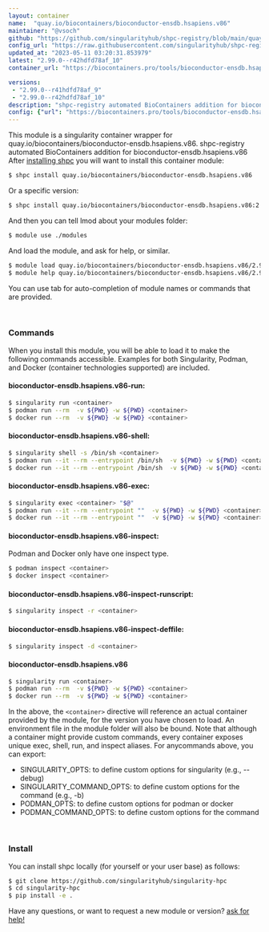 ```yaml
---
layout: container
name:  "quay.io/biocontainers/bioconductor-ensdb.hsapiens.v86"
maintainer: "@vsoch"
github: "https://github.com/singularityhub/shpc-registry/blob/main/quay.io/biocontainers/bioconductor-ensdb.hsapiens.v86/container.yaml"
config_url: "https://raw.githubusercontent.com/singularityhub/shpc-registry/main/quay.io/biocontainers/bioconductor-ensdb.hsapiens.v86/container.yaml"
updated_at: "2023-05-11 03:20:31.853979"
latest: "2.99.0--r42hdfd78af_10"
container_url: "https://biocontainers.pro/tools/bioconductor-ensdb.hsapiens.v86"

versions:
 - "2.99.0--r41hdfd78af_9"
 - "2.99.0--r42hdfd78af_10"
description: "shpc-registry automated BioContainers addition for bioconductor-ensdb.hsapiens.v86"
config: {"url": "https://biocontainers.pro/tools/bioconductor-ensdb.hsapiens.v86", "maintainer": "@vsoch", "description": "shpc-registry automated BioContainers addition for bioconductor-ensdb.hsapiens.v86", "latest": {"2.99.0--r42hdfd78af_10": "sha256:b7a0ed9dd27741ff50c3c7ef8329cbab15dac279185c8bbd6fdcf6cc25defea1"}, "tags": {"2.99.0--r41hdfd78af_9": "sha256:a41bf55d8ee3fb2d36f7eafd6c9f33822fde52a127e2c80239a4e50f7741a866", "2.99.0--r42hdfd78af_10": "sha256:b7a0ed9dd27741ff50c3c7ef8329cbab15dac279185c8bbd6fdcf6cc25defea1"}, "docker": "quay.io/biocontainers/bioconductor-ensdb.hsapiens.v86"}
---
```


This module is a singularity container wrapper for quay.io/biocontainers/bioconductor-ensdb.hsapiens.v86.
shpc-registry automated BioContainers addition for bioconductor-ensdb.hsapiens.v86
After [installing shpc](#install) you will want to install this container module:


```bash
$ shpc install quay.io/biocontainers/bioconductor-ensdb.hsapiens.v86
```

Or a specific version:

```bash
$ shpc install quay.io/biocontainers/bioconductor-ensdb.hsapiens.v86:2.99.0--r42hdfd78af_10
```

And then you can tell lmod about your modules folder:

```bash
$ module use ./modules
```

And load the module, and ask for help, or similar.

```bash
$ module load quay.io/biocontainers/bioconductor-ensdb.hsapiens.v86/2.99.0--r42hdfd78af_10
$ module help quay.io/biocontainers/bioconductor-ensdb.hsapiens.v86/2.99.0--r42hdfd78af_10
```

You can use tab for auto-completion of module names or commands that are provided.

<br>

### Commands

When you install this module, you will be able to load it to make the following commands accessible.
Examples for both Singularity, Podman, and Docker (container technologies supported) are included.

#### bioconductor-ensdb.hsapiens.v86-run:

```bash
$ singularity run <container>
$ podman run --rm  -v ${PWD} -w ${PWD} <container>
$ docker run --rm  -v ${PWD} -w ${PWD} <container>
```

#### bioconductor-ensdb.hsapiens.v86-shell:

```bash
$ singularity shell -s /bin/sh <container>
$ podman run --it --rm --entrypoint /bin/sh  -v ${PWD} -w ${PWD} <container>
$ docker run --it --rm --entrypoint /bin/sh  -v ${PWD} -w ${PWD} <container>
```

#### bioconductor-ensdb.hsapiens.v86-exec:

```bash
$ singularity exec <container> "$@"
$ podman run --it --rm --entrypoint ""  -v ${PWD} -w ${PWD} <container> "$@"
$ docker run --it --rm --entrypoint ""  -v ${PWD} -w ${PWD} <container> "$@"
```

#### bioconductor-ensdb.hsapiens.v86-inspect:

Podman and Docker only have one inspect type.

```bash
$ podman inspect <container>
$ docker inspect <container>
```

#### bioconductor-ensdb.hsapiens.v86-inspect-runscript:

```bash
$ singularity inspect -r <container>
```

#### bioconductor-ensdb.hsapiens.v86-inspect-deffile:

```bash
$ singularity inspect -d <container>
```



#### bioconductor-ensdb.hsapiens.v86

```bash
$ singularity run <container>
$ podman run --rm  -v ${PWD} -w ${PWD} <container>
$ docker run --rm  -v ${PWD} -w ${PWD} <container>
```


In the above, the `<container>` directive will reference an actual container provided
by the module, for the version you have chosen to load. An environment file in the
module folder will also be bound. Note that although a container
might provide custom commands, every container exposes unique exec, shell, run, and
inspect aliases. For anycommands above, you can export:

 - SINGULARITY_OPTS: to define custom options for singularity (e.g., --debug)
 - SINGULARITY_COMMAND_OPTS: to define custom options for the command (e.g., -b)
 - PODMAN_OPTS: to define custom options for podman or docker
 - PODMAN_COMMAND_OPTS: to define custom options for the command

<br>

### Install

You can install shpc locally (for yourself or your user base) as follows:

```bash
$ git clone https://github.com/singularityhub/singularity-hpc
$ cd singularity-hpc
$ pip install -e .
```

Have any questions, or want to request a new module or version? [ask for help!](https://github.com/singularityhub/singularity-hpc/issues)